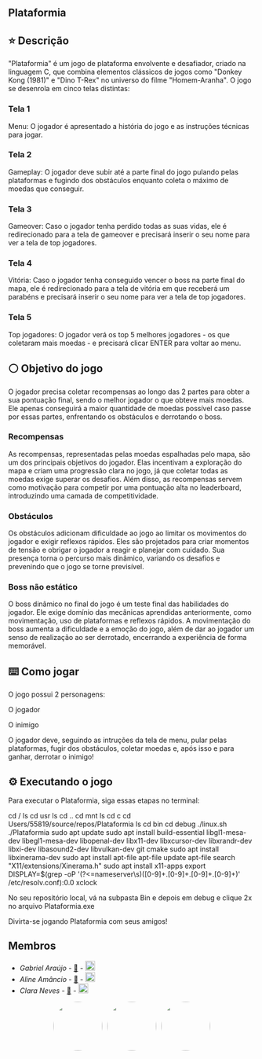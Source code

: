 ## Plataformia

## ⭐️ Descrição

"Plataformia" é um jogo de plataforma envolvente e desafiador, criado na linguagem C, que combina elementos clássicos de jogos como "Donkey Kong (1981)" e "Dino T-Rex" no universo do filme "Homem-Aranha". O jogo se desenrola em cinco telas distintas:

### Tela 1 
Menu: O jogador é apresentado a história do jogo e as instruções técnicas para jogar.

### Tela 2 
Gameplay: O jogador deve subir até a parte final do jogo pulando pelas plataformas e fugindo dos obstáculos enquanto coleta o máximo de moedas que conseguir.

### Tela 3
Gameover: Caso o jogador tenha perdido todas as suas vidas, ele é redirecionado para a tela de gameover e precisará inserir o seu nome para ver a tela de top jogadores.

### Tela 4
Vitória: Caso o jogador tenha conseguido vencer o boss na parte final do mapa, ele é redirecionado para a tela de vitória em que receberá um parabéns e precisará inserir o seu nome para ver a tela de top jogadores.

### Tela 5
Top jogadores: O jogador verá os top 5 melhores jogadores - os que coletaram mais moedas - e precisará clicar ENTER para voltar ao menu.

## ⚪️ Objetivo do jogo

O jogador precisa coletar recompensas ao longo das 2 partes para obter a sua pontuação final, sendo o melhor jogador o que obteve mais moedas. Ele apenas conseguirá a maior quantidade de moedas possível caso passe por essas partes, enfrentando os obstáculos e derrotando o boss.

### Recompensas
As recompensas, representadas pelas moedas espalhadas pelo mapa, são um dos principais objetivos do jogador. Elas incentivam a exploração do mapa e criam uma progressão clara no jogo, já que coletar todas as moedas exige superar os desafios. Além disso, as recompensas servem como motivação para competir por uma pontuação alta no leaderboard, introduzindo uma camada de competitividade.

### Obstáculos
Os obstáculos adicionam dificuldade ao jogo ao limitar os movimentos do jogador e exigir reflexos rápidos. Eles são projetados para criar momentos de tensão e obrigar o jogador a reagir e planejar com cuidado. Sua presença torna o percurso mais dinâmico, variando os desafios e prevenindo que o jogo se torne previsível.

### Boss não estático
O boss dinâmico no final do jogo é um teste final das habilidades do jogador. Ele exige domínio das mecânicas aprendidas anteriormente, como movimentação, uso de plataformas e reflexos rápidos. A movimentação do boss aumenta a dificuldade e a emoção do jogo, além de dar ao jogador um senso de realização ao ser derrotado, encerrando a experiência de forma memorável.

## ⌨️ Como jogar

O jogo possui 2 personagens:

O jogador

O inimigo

O jogador deve, seguindo as intruções da tela de menu, pular pelas plataformas, fugir dos obstáculos, coletar moedas e, após isso e para ganhar, derrotar o inimigo!

## ⚙️ Executando o jogo

Para executar o Plataformia, siga essas etapas no terminal:

cd /
ls
cd usr
ls
cd ..
cd mnt
ls
cd c
cd Users/55819/source/repos/Plataformia
ls
cd bin
cd debug
./linux.sh
./Plataformia
sudo apt update
sudo apt install build-essential libgl1-mesa-dev libegl1-mesa-dev libopenal-dev libx11-dev libxcursor-dev libxrandr-dev libxi-dev libasound2-dev libvulkan-dev git cmake
sudo apt install libxinerama-dev
sudo apt install apt-file
apt-file update
apt-file search "X11/extensions/Xinerama.h"
sudo apt install x11-apps
export DISPLAY=$(grep -oP '(?<=nameserver\s)([0-9]+\.[0-9]+\.[0-9]+\.[0-9]+)' /etc/resolv.conf):0.0
xclock

No seu repositório local, vá na subpasta Bin e depois em debug e clique 2x no arquivo Plataformia.exe

Divirta-se jogando Plataformia com seus amigos!

## Membros

- *Gabriel Araújo* - <a href="mailto:bielaraujo578@gmail.com">📧</a> - <a href="https://br.linkedin.com/in/gabriel-ara%C3%BAjo-bb37792b0"><img src="https://upload.wikimedia.org/wikipedia/commons/c/ca/LinkedIn_logo_initials.png" width="20"></a>
- *Aline Amâncio* - <a href="mailto:afa3@cesar.school">📧</a> - <a href="https://www.linkedin.com/in/aline-amancio-23a6b9247/"><img src="https://upload.wikimedia.org/wikipedia/commons/c/ca/LinkedIn_logo_initials.png" width="20"></a>
- *Clara Neves* - <a href="mailto:mcsan2cesar.school">📧</a> - <a href="https://www.linkedin.com/in/claranevess/"><img src="https://upload.wikimedia.org/wikipedia/commons/c/ca/LinkedIn_logo_initials.png" width="20"></a>

<div style="display: flex; align-items: center; justify-content: center; flex-wrap: wrap; gap: 10px;">
    <a href="https://github.com/GabrielAraujo578">
        <img src="https://avatars.githubusercontent.com/u/183439754?v=4" style="border-radius: 50%; width: 100px; height: 100px;">
    </a>
    <a href="https://github.com/afline">
        <img src="https://avatars.githubusercontent.com/u/167882901?v=4" style="border-radius: 50%; width: 100px; height: 100px;">
    </a>
    <a href="https://github.com/claranevess">
        <img src="https://avatars.githubusercontent.com/u/166565110?v=4" style="border-radius: 50%; width: 100px; height: 100px;">
    </a>
</div>
